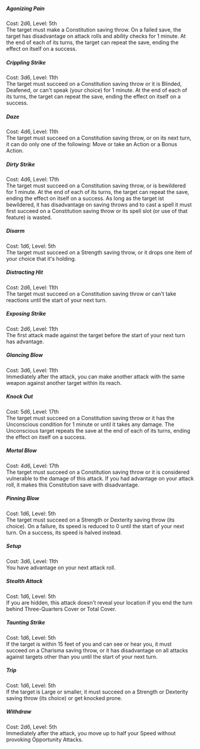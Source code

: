 
##### Agonizing Pain
<div class="subheading5">Cost: 2d6, Level: 5th</div>
The target must make a Constitution saving throw. On a failed save, the target has disadvantage on attack rolls and ability checks for 1 minute. At the end of each of its turns, the target can repeat the save, ending the effect on itself on a success.

##### Crippling Strike
<div class="subheading5">Cost: 3d6, Level: 11th</div>
The target must succeed on a Constitution saving throw or it is Blinded, Deafened, or can't speak (your choice) for 1 minute. At the end of each of its turns, the target can repeat the save, ending the effect on itself on a success.

##### Daze
<div class="subheading5">Cost: 4d6, Level: 11th</div>
The target must succeed on a Constitution saving throw, or on its next turn, it can do only one of the following: Move or take an Action or a Bonus Action.

##### Dirty Strike
<div class="subheading5">Cost: 4d6, Level: 17th</div>
The target must succeed on a Constitution saving throw, or is bewildered for 1 minute. At the end of each of its turns, the target can repeat the save, ending the effect on itself on a success.
As long as the target ist bewildered, it has disadvantage on saving throws and to cast a spell it must first succeed on a Constitution saving throw or its spell slot (or use of that feature) is wasted.

##### Disarm
<div class="subheading5">Cost: 1d6, Level: 5th</div>
The target must succeed on a Strength saving throw, or it drops one item of your choice that it's holding.

##### Distracting Hit
<div class="subheading5">Cost: 2d6, Level: 11th</div>
The target must succeed on a Constitution saving throw or can't take reactions until the start of your next turn.

##### Exposing Strike
<div class="subheading5">Cost: 2d6, Level: 11th</div>
The first attack made against the target before the start of your next turn has advantage.

##### Glancing Blow
<div class="subheading5">Cost: 3d6, Level: 11th</div>
Immediately after the attack, you can make another attack with the same weapon against another target within its reach.

##### Knock Out
<div class="subheading5">Cost: 5d6, Level: 17th</div>
The target must succeed on a Constitution saving throw or it has the Unconscious condition for 1 minute or until it takes any damage. The Unconscious target repeats the save at the end of each of its turns, ending the effect on itself on a success.

##### Mortal Blow
<div class="subheading5">Cost: 4d6, Level: 17th</div>
The target must succeed on a Constitution saving throw or it is considered vulnerable to the damage of this attack. If you had advantage on your attack roll, it makes this Constitution save with disadvantage.

##### Pinning Blow
<div class="subheading5">Cost: 1d6, Level: 5th</div>
The target must succeed on a Strength or Dexterity saving throw (its choice). On a failure, its speed is reduced to 0 until the start of your next turn. On a success, its speed is halved instead.

##### Setup
<div class="subheading5">Cost: 3d6, Level: 11th</div>
You have advantage on your next attack roll.

##### Stealth Attack
<div class="subheading5">Cost: 1d6, Level: 5th</div>
If you are hidden, this attack doesn't reveal your location if you end the turn behind Three-Quarters Cover or Total Cover.

##### Taunting Strike
<div class="subheading5">Cost: 1d6, Level: 5th</div>
If the target is within 15 feet of you and can see or hear you, it must succeed on a Charisma saving throw, or it has disadvantage on all attacks against targets other than you until the start of your next turn.

##### Trip
<div class="subheading5">Cost: 1d6, Level: 5th</div>
If the target is Large or smaller, it must succeed on a Strength or Dexterity saving throw (its choice) or get knocked prone.

##### Withdraw
<div class="subheading5">Cost: 2d6, Level: 5th</div>
Immediately after the attack, you move up to half your Speed without provoking Opportunity Attacks.

